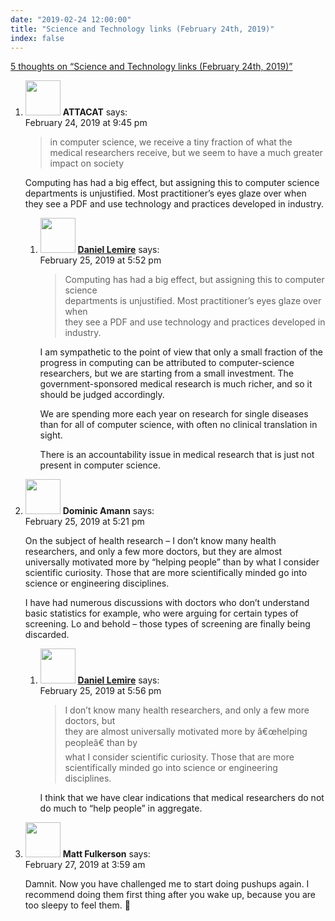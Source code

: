 ```yaml
---
date: "2019-02-24 12:00:00"
title: "Science and Technology links (February 24th, 2019)"
index: false
---
```


[5 thoughts on &ldquo;Science and Technology links (February 24th, 2019)&rdquo;](/lemire/blog/2019/02-24-science-and-technology-links-february-24th-2019)

<ol class="comment-list">
<li id="comment-391211" class="comment even thread-even depth-1 parent">
<div class="comment-author vcard">
<img alt src="https://secure.gravatar.com/avatar/d6dbc28418ad847ad320bccabe78b4ae?s=56&#038;d=mm&#038;r=g" srcset="https://secure.gravatar.com/avatar/d6dbc28418ad847ad320bccabe78b4ae?s=112&#038;d=mm&#038;r=g 2x" class="avatar avatar-56 photo" height="56" width="56" decoding="async" /> <b class="fn">ATTACAT</b> <span class="says">says:</span> </div>
<div class="comment-metadata"><time datetime="2019-02-24T21:45:41+00:00">February 24, 2019 at 9:45 pm</time></a> </div>
<div class="comment-content">
<blockquote><p>
in computer science, we receive a tiny fraction of what the medical researchers receive, but we seem to have a much greater impact on society
</p></blockquote>
<p>Computing has had a big effect, but assigning this to computer science departments is unjustified. Most practitioner&rsquo;s eyes glaze over when they see a PDF and use technology and practices developed in industry.</p>
</div>
<ol class="children">
<li id="comment-391514" class="comment byuser comment-author-lemire bypostauthor odd alt depth-2">
<div class="comment-author vcard">
<img alt src="https://secure.gravatar.com/avatar/2ca999bef9535950f5b84281a4dab006?s=56&#038;d=mm&#038;r=g" srcset="https://secure.gravatar.com/avatar/2ca999bef9535950f5b84281a4dab006?s=112&#038;d=mm&#038;r=g 2x" class="avatar avatar-56 photo" height="56" width="56" decoding="async" /> <b class="fn"><a href="https://lemire.me/en/" class="url" rel="ugc">Daniel Lemire</a></b> <span class="says">says:</span> </div>
<div class="comment-metadata"><time datetime="2019-02-25T17:52:37+00:00">February 25, 2019 at 5:52 pm</time></a> </div>
<div class="comment-content">
<blockquote>
<p>Computing has had a big effect, but assigning this to computer science<br/>
departments is unjustified. Most practitioner&rsquo;s eyes glaze over when<br/>
they see a PDF and use technology and practices developed in industry.</p>
</blockquote>
<p>I am sympathetic to the point of view that only a small fraction of the progress in computing can be attributed to computer-science researchers, but we are starting from a small investment. The government-sponsored medical research is much richer, and so it should be judged accordingly.</p>
<p>We are spending more each year on research for single diseases than for all of computer science, with often no clinical translation in sight.</p>
<p>There is an accountability issue in medical research that is just not present in computer science.</p>
</div>
</li>
</ol>
</li>
<li id="comment-391500" class="comment even thread-odd thread-alt depth-1 parent">
<div class="comment-author vcard">
<img alt src="https://secure.gravatar.com/avatar/1b5f40ec7c1e07935001188ea498d188?s=56&#038;d=mm&#038;r=g" srcset="https://secure.gravatar.com/avatar/1b5f40ec7c1e07935001188ea498d188?s=112&#038;d=mm&#038;r=g 2x" class="avatar avatar-56 photo" height="56" width="56" loading="lazy" decoding="async" /> <b class="fn">Dominic Amann</b> <span class="says">says:</span> </div>
<div class="comment-metadata"><time datetime="2019-02-25T17:21:12+00:00">February 25, 2019 at 5:21 pm</time></a> </div>
<div class="comment-content">
<p>On the subject of health research &#8211; I don&rsquo;t know many health researchers, and only a few more doctors, but they are almost universally motivated more by &ldquo;helping people&rdquo; than by what I consider scientific curiosity. Those that are more scientifically minded go into science or engineering disciplines.</p>
<p>I have had numerous discussions with doctors who don&rsquo;t understand basic statistics for example, who were arguing for certain types of screening. Lo and behold &#8211; those types of screening are finally being discarded.</p>
</div>
<ol class="children">
<li id="comment-391515" class="comment byuser comment-author-lemire bypostauthor odd alt depth-2">
<div class="comment-author vcard">
<img alt src="https://secure.gravatar.com/avatar/2ca999bef9535950f5b84281a4dab006?s=56&#038;d=mm&#038;r=g" srcset="https://secure.gravatar.com/avatar/2ca999bef9535950f5b84281a4dab006?s=112&#038;d=mm&#038;r=g 2x" class="avatar avatar-56 photo" height="56" width="56" loading="lazy" decoding="async" /> <b class="fn"><a href="https://lemire.me/en/" class="url" rel="ugc">Daniel Lemire</a></b> <span class="says">says:</span> </div>
<div class="comment-metadata"><time datetime="2019-02-25T17:56:11+00:00">February 25, 2019 at 5:56 pm</time></a> </div>
<div class="comment-content">
<blockquote>
<p>I don&rsquo;t know many health researchers, and only a few more doctors, but<br/>
they are almost universally motivated more by â€œhelping peopleâ€ than by<br/>
what I consider scientific curiosity. Those that are more<br/>
scientifically minded go into science or engineering disciplines.</p>
</blockquote>
<p>I think that we have clear indications that medical researchers do not do much to &ldquo;help people&rdquo; in aggregate.</p>
</div>
</li>
</ol>
</li>
<li id="comment-391894" class="comment even thread-even depth-1">
<div class="comment-author vcard">
<img alt src="https://secure.gravatar.com/avatar/f6574d4fdf11b1e8574924e8f8307901?s=56&#038;d=mm&#038;r=g" srcset="https://secure.gravatar.com/avatar/f6574d4fdf11b1e8574924e8f8307901?s=112&#038;d=mm&#038;r=g 2x" class="avatar avatar-56 photo" height="56" width="56" loading="lazy" decoding="async" /> <b class="fn">Matt Fulkerson</b> <span class="says">says:</span> </div>
<div class="comment-metadata"><time datetime="2019-02-27T03:59:53+00:00">February 27, 2019 at 3:59 am</time></a> </div>
<div class="comment-content">
<p>Damnit. Now you have challenged me to start doing pushups again. I recommend doing them first thing after you wake up, because you are too sleepy to feel them. 🙂</p>
</div>
</li>
</ol>
